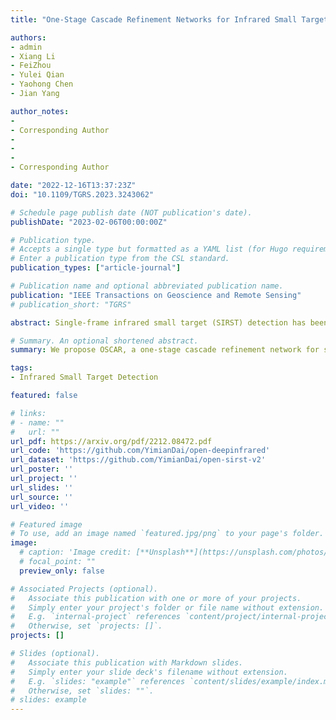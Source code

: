 ```yaml
---
title: "One-Stage Cascade Refinement Networks for Infrared Small Target Detection"

authors:
- admin
- Xiang Li
- FeiZhou
- Yulei Qian
- Yaohong Chen
- Jian Yang

author_notes:
- 
- Corresponding Author
- 
- 
- 
- Corresponding Author

date: "2022-12-16T13:37:23Z"
doi: "10.1109/TGRS.2023.3243062"

# Schedule page publish date (NOT publication's date).
publishDate: "2023-02-06T00:00:00Z"

# Publication type.
# Accepts a single type but formatted as a YAML list (for Hugo requirements).
# Enter a publication type from the CSL standard.
publication_types: ["article-journal"]

# Publication name and optional abbreviated publication name.
publication: "IEEE Transactions on Geoscience and Remote Sensing"
# publication_short: "TGRS"

abstract: Single-frame infrared small target (SIRST) detection has been a challenging task due to a lack of inherent characteristics, imprecise bounding box regression, a scarcity of real-world datasets, and sensitive localization evaluation. In this article, we propose a comprehensive solution to these challenges. First, we find that the existing anchor-free label assignment method is prone to mislabeling small targets as background, leading to their omission by detectors. To overcome this issue, we propose an all-scale pseudobox-based label assignment scheme that relaxes the constraints on the scale and decouples the spatial assignment from the size of the ground-truth target. Second, motivated by the structured prior of feature pyramids, we introduce the one-stage cascade refinement network (OSCAR), which uses the high-level head as soft proposal for the low-level refinement head. This allows OSCAR to process the same target in a cascade coarse-to-fine manner. Finally, we present a new research benchmark for infrared small target detection, consisting of the SIRST-V2 dataset of real-world, high-resolution single-frame targets, the normalized contrast evaluation metric, and the DeepInfrared toolkit for detection. We conduct extensive ablation studies to evaluate the components of OSCAR and compare its performance to state-of-the-art model- and data-driven methods on the SIRST-V2 benchmark. Our results demonstrate that a top-down cascade refinement framework can improve the accuracy of infrared small target detection without sacrificing efficiency. The DeepInfrared toolkit, dataset, and trained models are available at <https://github.com/YimianDai/open-deepinfrared>.

# Summary. An optional shortened abstract.
summary: We propose OSCAR, a one-stage cascade refinement network for single-frame infrared small target detection, along with a new benchmark consisting of the SIRST-V2 dataset, normalized contrast evaluation metric, and DeepInfrared toolkit.

tags:
- Infrared Small Target Detection

featured: false

# links:
# - name: ""
#   url: ""
url_pdf: https://arxiv.org/pdf/2212.08472.pdf
url_code: 'https://github.com/YimianDai/open-deepinfrared'
url_dataset: 'https://github.com/YimianDai/open-sirst-v2'
url_poster: ''
url_project: ''
url_slides: ''
url_source: ''
url_video: ''

# Featured image
# To use, add an image named `featured.jpg/png` to your page's folder. 
image:
  # caption: 'Image credit: [**Unsplash**](https://unsplash.com/photos/jdD8gXaTZsc)'
  # focal_point: ""
  preview_only: false

# Associated Projects (optional).
#   Associate this publication with one or more of your projects.
#   Simply enter your project's folder or file name without extension.
#   E.g. `internal-project` references `content/project/internal-project/index.md`.
#   Otherwise, set `projects: []`.
projects: []

# Slides (optional).
#   Associate this publication with Markdown slides.
#   Simply enter your slide deck's filename without extension.
#   E.g. `slides: "example"` references `content/slides/example/index.md`.
#   Otherwise, set `slides: ""`.
# slides: example
---
```


